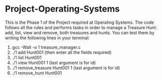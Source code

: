 # Project-Operating-Systems
This is the Phase 1 of the Project required at Operating Systems. The code follows all the rules and performs tasks in order to manage a Treasure Hunt: add, list, view and remove, both treasures and hunts. You can test them by writing the following lines in your terminal:
1. gcc -Wall -o 1 treasure_manager.c
2. ./1 add Hunt001 (then enter all the fields required)
3. ./1 list Hunt001
4. ./1 view Hunt001 1 (last argument is for id)
5. ./1 remove_treasure Hunt001 1 (last argument is for id)
6. ./1 remove_hunt Hunt001
